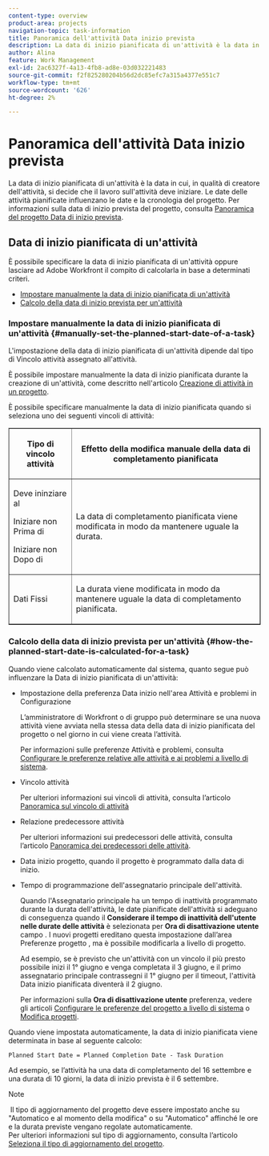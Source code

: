 ```yaml
---
content-type: overview
product-area: projects
navigation-topic: task-information
title: Panoramica dell'attività Data inizio prevista
description: La data di inizio pianificata di un'attività è la data in cui, in qualità di creatore dell'attività, si decide che il lavoro sull'attività deve iniziare. Le date delle attività pianificate influenzano le date e la cronologia del progetto. Per informazioni sul progetto Data inizio pianificata, vedere Panoramica della data di inizio prevista del progetto.
author: Alina
feature: Work Management
exl-id: 2ac6327f-4a13-4fb8-ad8e-03d032221483
source-git-commit: f2f825280204b56d2dc85efc7a315a4377e551c7
workflow-type: tm+mt
source-wordcount: '626'
ht-degree: 2%

---
```


# Panoramica dell&#39;attività Data inizio prevista

La data di inizio pianificata di un&#39;attività è la data in cui, in qualità di creatore dell&#39;attività, si decide che il lavoro sull&#39;attività deve iniziare. Le date delle attività pianificate influenzano le date e la cronologia del progetto. Per informazioni sulla data di inizio prevista del progetto, consulta [Panoramica del progetto Data di inizio prevista](../../../manage-work/projects/planning-a-project/project-planned-start-date.md).

## Data di inizio pianificata di un&#39;attività

È possibile specificare la data di inizio pianificata di un&#39;attività oppure lasciare ad Adobe Workfront il compito di calcolarla in base a determinati criteri. 

* [Impostare manualmente la data di inizio pianificata di un&#39;attività](#manually-set-the-planned-start-date-of-a-task)
* [Calcolo della data di inizio prevista per un&#39;attività](#how-the-planned-start-date-is-calculated-for-a-task)

### Impostare manualmente la data di inizio pianificata di un&#39;attività {#manually-set-the-planned-start-date-of-a-task}

L&#39;impostazione della data di inizio pianificata di un&#39;attività dipende dal tipo di Vincolo attività assegnato all&#39;attività. 

È possibile impostare manualmente la data di inizio pianificata durante la creazione di un&#39;attività, come descritto nell&#39;articolo [Creazione di attività in un progetto](../../../manage-work/tasks/create-tasks/create-tasks-in-project.md).

È possibile specificare manualmente la data di inizio pianificata quando si seleziona uno dei seguenti vincoli di attività: 

<table border="1" cellspacing="15" cellpadding="1"> 
 <col> 
 <col> 
 <thead> 
  <tr> 
   <th> <p><strong>Tipo di vincolo attività</strong> </p> </th> 
   <th> <p><strong>Effetto della modifica manuale della data di completamento pianificata</strong> </p> </th> 
  </tr> 
 </thead> 
 <tbody> 
  <tr> 
   <td> <p>Deve ininziare al</p> <p>Iniziare non Prima di</p> <p>Iniziare non Dopo di</p> </td> 
   <td> <p><span class="s1">La data di completamento pianificata viene modificata in modo da mantenere uguale la durata.</span> </p> </td> 
  </tr> 
  <tr> 
   <td> <p>Dati Fissi</p> </td> 
   <td> <p>La durata viene modificata in modo da mantenere uguale la data di completamento pianificata.</p> </td> 
  </tr> 
 </tbody> 
</table>

### Calcolo della data di inizio prevista per un&#39;attività {#how-the-planned-start-date-is-calculated-for-a-task}

Quando viene calcolato automaticamente dal sistema, quanto segue può influenzare la Data di inizio pianificata di un&#39;attività:

* Impostazione della preferenza Data inizio nell&#39;area Attività e problemi in Configurazione

   L’amministratore di Workfront o di gruppo può determinare se una nuova attività viene avviata nella stessa data della data di inizio pianificata del progetto o nel giorno in cui viene creata l’attività.

   Per informazioni sulle preferenze Attività e problemi, consulta [Configurare le preferenze relative alle attività e ai problemi a livello di sistema](../../../administration-and-setup/set-up-workfront/configure-system-defaults/set-task-issue-preferences.md).

* Vincolo attività

   Per ulteriori informazioni sui vincoli di attività, consulta l’articolo [Panoramica sul vincolo di attività](../../../manage-work/tasks/task-constraints/task-constraint-overview.md)

* Relazione predecessore attività

   Per ulteriori informazioni sui predecessori delle attività, consulta l’articolo [Panoramica dei predecessori delle attività](../../../manage-work/tasks/use-prdcssrs/predecessors-overview.md).

* Data inizio progetto, quando il progetto è programmato dalla data di inizio.
* Tempo di programmazione dell&#39;assegnatario principale dell&#39;attività.

   Quando l&#39;Assegnatario principale ha un tempo di inattività programmato durante la durata dell&#39;attività, le date pianificate dell&#39;attività si adeguano di conseguenza quando il **Considerare il tempo di inattività dell&#39;utente nelle durate delle attività** è selezionata per **Ora di disattivazione utente** campo . I nuovi progetti ereditano questa impostazione dall’area Preferenze progetto , ma è possibile modificarla a livello di progetto.

   Ad esempio, se è previsto che un&#39;attività con un vincolo il più presto possibile inizi il 1° giugno e venga completata il 3 giugno, e il primo assegnatario principale contrassegni il 1° giugno per il timeout, l&#39;attività Data inizio pianificata diventerà il 2 giugno.

   Per informazioni sulla **Ora di disattivazione utente** preferenza, vedere gli articoli  [Configurare le preferenze del progetto a livello di sistema](../../../administration-and-setup/set-up-workfront/configure-system-defaults/set-project-preferences.md) o [Modifica progetti](../../../manage-work/projects/manage-projects/edit-projects.md).

Quando viene impostata automaticamente, la data di inizio pianificata viene determinata in base al seguente calcolo: 

```
Planned Start Date = Planned Completion Date - Task Duration
```

Ad esempio, se l’attività ha una data di completamento del 16 settembre e una durata di 10 giorni, la data di inizio prevista è il 6 settembre.

>[!NOTE]
>
> Il tipo di aggiornamento del progetto deve essere impostato anche su &quot;Automatico e al momento della modifica&quot; o su &quot;Automatico&quot; affinché le ore e la durata previste vengano regolate automaticamente.\
Per ulteriori informazioni sul tipo di aggiornamento, consulta l’articolo [Seleziona il tipo di aggiornamento del progetto](../../../manage-work/projects/manage-projects/select-project-update-type.md).
